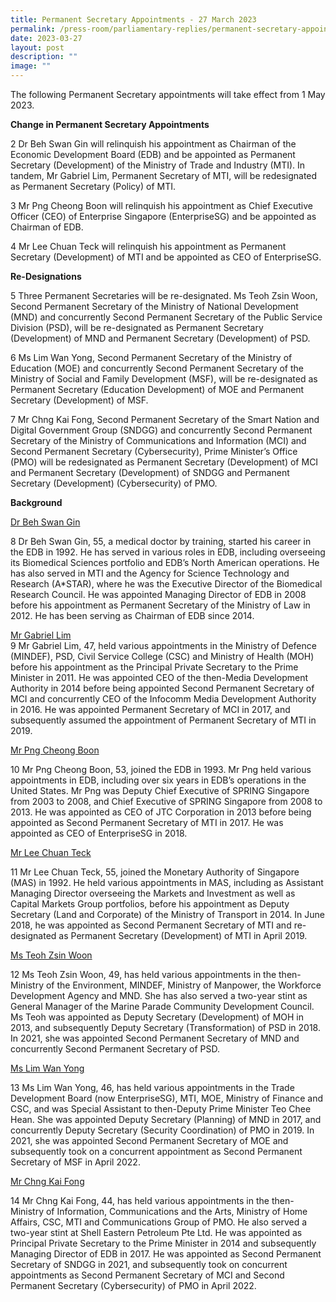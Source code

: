 ```yaml
---
title: Permanent Secretary Appointments ‑ 27 March 2023
permalink: /press-room/parliamentary-replies/permanent-secretary-appointments-27-march-2023/
date: 2023-03-27
layout: post
description: ""
image: ""
---
```

The following Permanent Secretary appointments will take effect from 1 May 2023.  
  
**Change in Permanent Secretary Appointments**  
  
2 Dr Beh Swan Gin will relinquish his appointment as Chairman of the Economic Development Board (EDB) and be appointed as Permanent Secretary (Development) of the Ministry of Trade and Industry (MTI). In tandem, Mr Gabriel Lim, Permanent Secretary of MTI, will be redesignated as Permanent Secretary (Policy) of MTI.  
  
3 Mr Png Cheong Boon will relinquish his appointment as Chief Executive Officer (CEO) of Enterprise Singapore (EnterpriseSG) and be appointed as Chairman of EDB.  
  
4 Mr Lee Chuan Teck will relinquish his appointment as Permanent Secretary (Development) of MTI and be appointed as CEO of EnterpriseSG.  
  
**Re-Designations**  
  
5 Three Permanent Secretaries will be re-designated. Ms Teoh Zsin Woon, Second Permanent Secretary of the Ministry of National Development (MND) and concurrently Second Permanent Secretary of the Public Service Division (PSD), will be re-designated as Permanent Secretary (Development) of MND and Permanent Secretary (Development) of PSD.&nbsp;  
  
6 Ms Lim Wan Yong, Second Permanent Secretary of the Ministry of Education (MOE) and concurrently Second Permanent Secretary of the Ministry of Social and Family Development (MSF), will be re-designated as Permanent Secretary (Education Development) of MOE and Permanent Secretary (Development) of MSF.  
  
7 Mr Chng Kai Fong, Second Permanent Secretary of the Smart Nation and Digital Government Group (SNDGG) and concurrently Second Permanent Secretary of the Ministry of Communications and Information (MCI) and Second Permanent Secretary (Cybersecurity), Prime Minister’s Office (PMO) will be redesignated as Permanent Secretary (Development) of MCI and Permanent Secretary (Development) of SNDGG and Permanent Secretary (Development) (Cybersecurity) of PMO.  
  
**Background**  
  
<u>Dr Beh Swan Gin</u>
  
8 Dr Beh Swan Gin, 55, a medical doctor by training, started his career in the EDB in 1992. He has served in various roles in EDB, including overseeing its Biomedical Sciences portfolio and EDB’s North American operations. He has also served in MTI and the Agency for Science Technology and Research (A\*STAR), where he was the Executive Director of the Biomedical Research Council. He was appointed Managing Director of EDB in 2008 before his appointment as Permanent Secretary of the Ministry of Law in 2012. He has been serving as Chairman of EDB since 2014.  
  
<u>Mr Gabriel Lim</u> 
&nbsp;  
9 Mr Gabriel Lim, 47, held various appointments in the Ministry of Defence (MINDEF), PSD, Civil Service College (CSC) and Ministry of Health (MOH) before his appointment as the Principal Private Secretary to the Prime Minister in 2011. He was appointed CEO of the then-Media Development Authority in 2014 before being appointed Second Permanent Secretary of MCI and concurrently CEO of the Infocomm Media Development Authority in 2016. He was appointed Permanent Secretary of MCI in 2017, and subsequently assumed the appointment of Permanent Secretary of MTI in 2019.  
  
<u>Mr Png Cheong Boon</u>&nbsp;  
  
10 Mr Png Cheong Boon, 53, joined the EDB in 1993. Mr Png held various appointments in EDB, including over six years in EDB’s operations in the United States. Mr Png was Deputy Chief Executive of SPRING Singapore from 2003 to 2008, and Chief Executive of SPRING Singapore from 2008 to 2013. He was appointed as CEO of JTC Corporation in 2013 before being appointed as Second Permanent Secretary of MTI in 2017. He was appointed as CEO of EnterpriseSG&nbsp;in 2018.  
  
<u>Mr Lee Chuan Teck</u> 
  
11 Mr Lee Chuan Teck, 55, joined the Monetary Authority of Singapore (MAS) in 1992. He held various appointments in MAS, including as Assistant Managing Director overseeing the Markets and Investment as well as Capital Markets Group portfolios, before his appointment as Deputy Secretary (Land and Corporate) of the Ministry of Transport in 2014. In June 2018, he was appointed as Second Permanent Secretary of MTI and re-designated as Permanent Secretary (Development) of MTI in April 2019.  
  
<u>Ms Teoh Zsin Woon</u>
  
12 Ms Teoh Zsin Woon, 49, has held various appointments in the then-Ministry of the Environment, MINDEF, Ministry of Manpower, the Workforce Development Agency and MND. She has also served a two-year stint as General Manager of the Marine Parade Community Development Council. Ms Teoh was appointed as Deputy Secretary (Development) of MOH in 2013, and subsequently Deputy Secretary (Transformation) of PSD in 2018. In 2021, she was appointed Second Permanent Secretary of MND and concurrently Second Permanent Secretary of PSD.  
  
<u>Ms Lim Wan Yong</u>
  
13 Ms Lim Wan Yong, 46, has held various appointments in the Trade Development Board (now EnterpriseSG), MTI, MOE, Ministry of Finance and CSC, and was Special Assistant to then-Deputy Prime Minister Teo Chee Hean. She was appointed Deputy Secretary (Planning) of MND in 2017, and concurrently Deputy Secretary (Security Coordination) of PMO in 2019. In 2021, she was appointed Second Permanent Secretary of MOE and subsequently took on a concurrent appointment as Second Permanent Secretary of MSF in April 2022.  
  
<u>Mr Chng Kai Fong</u>
  
14 Mr Chng Kai Fong, 44, has held various appointments in the then-Ministry of Information, Communications and the Arts, Ministry of Home Affairs, CSC, MTI and Communications Group of PMO. He also served a two-year stint at Shell Eastern Petroleum Pte Ltd. He was appointed as Principal Private Secretary to the Prime Minister in 2014 and subsequently Managing Director of EDB in 2017. He was appointed as Second Permanent Secretary of SNDGG in 2021, and subsequently took on concurrent appointments as Second Permanent Secretary of MCI and Second Permanent Secretary (Cybersecurity) of PMO in April 2022.